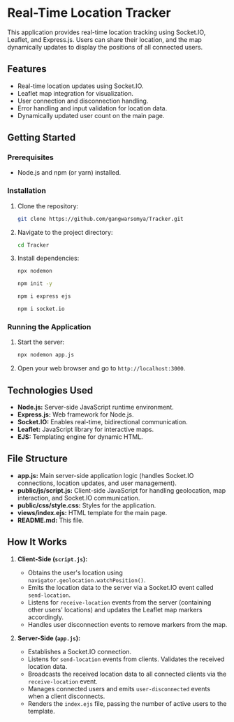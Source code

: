 
# Real-Time Location Tracker

This application provides real-time location tracking using Socket.IO, Leaflet, and Express.js. Users can share their location, and the map dynamically updates to display the positions of all connected users.

## Features

* Real-time location updates using Socket.IO.
* Leaflet map integration for visualization.
* User connection and disconnection handling.
* Error handling and input validation for location data.
* Dynamically updated user count on the main page.

## Getting Started

### Prerequisites

* Node.js and npm (or yarn) installed.

### Installation

1. Clone the repository:
   ```bash
   git clone https://github.com/gangwarsomya/Tracker.git 
   ```
2. Navigate to the project directory:
   ```bash
   cd Tracker
   ```
3. Install dependencies:
   ```bash
   npx nodemon
   ```
   ```bash
   npm init -y
   ```
   ```bash
   npm i express ejs
   ```
   ```bash
   npm i socket.io  
   ```

### Running the Application

1. Start the server:
   ```bash
   npx nodemon app.js 
   ```
2. Open your web browser and go to `http://localhost:3000`.

## Technologies Used

* **Node.js:** Server-side JavaScript runtime environment.
* **Express.js:** Web framework for Node.js.
* **Socket.IO:** Enables real-time, bidirectional communication.
* **Leaflet:** JavaScript library for interactive maps.
* **EJS:** Templating engine for dynamic HTML.

## File Structure

* **app.js:** Main server-side application logic (handles Socket.IO connections, location updates, and user management).
* **public/js/script.js:** Client-side JavaScript for handling geolocation, map interaction, and Socket.IO communication.
* **public/css/style.css:** Styles for the application.
* **views/index.ejs:** HTML template for the main page.
* **README.md:** This file.

## How It Works

1. **Client-Side (`script.js`):**
   - Obtains the user's location using `navigator.geolocation.watchPosition()`.
   - Emits the location data to the server via a Socket.IO event called `send-location`.
   - Listens for `receive-location` events from the server (containing other users' locations) and updates the Leaflet map markers accordingly.
   - Handles user disconnection events to remove markers from the map.

2. **Server-Side (`app.js`):**
   - Establishes a Socket.IO connection.
   - Listens for `send-location` events from clients. Validates the received location data.
   - Broadcasts the received location data to all connected clients via the `receive-location` event.
   - Manages connected users and emits `user-disconnected` events when a client disconnects.
   - Renders the `index.ejs` file, passing the number of active users to the template.

